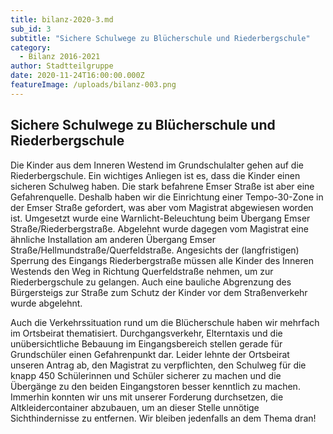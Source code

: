 ```yaml
---
title: bilanz-2020-3.md
sub_id: 3
subtitle: "Sichere Schulwege zu Blücherschule und Riederbergschule"
category:
  - Bilanz 2016-2021
author: Stadtteilgruppe 
date: 2020-11-24T16:00:00.000Z
featureImage: /uploads/bilanz-003.png
---
```


## Sichere Schulwege zu Blücherschule und Riederbergschule

Die Kinder aus dem Inneren Westend im Grundschulalter gehen auf die
Riederbergschule. Ein wichtiges Anliegen ist es, dass die Kinder einen sicheren
Schulweg haben. Die stark befahrene Emser Straße ist aber eine Gefahrenquelle.
Deshalb haben wir die Einrichtung einer Tempo-30-Zone in der Emser Straße
gefordert, was aber vom Magistrat abgewiesen worden ist. Umgesetzt wurde eine
Warnlicht-Beleuchtung beim Übergang Emser Straße/Riederbergstraße. Abgelehnt
wurde dagegen vom Magistrat eine ähnliche Installation am anderen Übergang Emser
Straße/Hellmundstraße/Querfeldstraße. Angesichts der (langfristigen) Sperrung
des Eingangs Riederbergstraße müssen alle Kinder des Inneren Westends den Weg in
Richtung Querfeldstraße nehmen, um zur Riederbergschule zu gelangen. Auch eine
bauliche Abgrenzung des Bürgersteigs zur Straße zum Schutz der Kinder vor dem
Straßenverkehr wurde abgelehnt.

Auch die Verkehrssituation rund um die Blücherschule haben wir mehrfach im Ortsbeirat thematisiert.
Durchgangsverkehr, Elterntaxis und die unübersichtliche Bebauung im Eingangsbereich stellen gerade für
Grundschüler einen Gefahrenpunkt dar. Leider lehnte der Ortsbeirat unseren Antrag ab, den Magistrat zu
verpflichten, den Schulweg für die knapp 450 Schülerinnen und Schüler sicherer zu machen und die
Übergänge zu den beiden Eingangstoren besser kenntlich zu machen. Immerhin konnten wir uns mit
unserer Forderung durchsetzen, die Altkleidercontainer abzubauen, um an dieser Stelle unnötige
Sichthindernisse zu entfernen. Wir bleiben jedenfalls an dem Thema dran!
